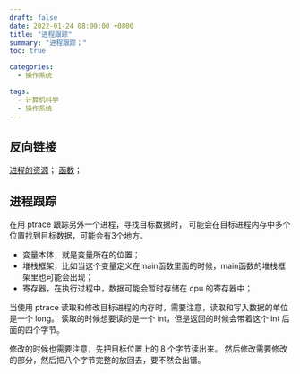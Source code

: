 ```yaml
---
draft: false
date: 2022-01-24 08:00:00 +0800
title: "进程跟踪"
summary: "进程跟踪；"
toc: true

categories:
  - 操作系统

tags:
  - 计算机科学
  - 操作系统
---
```


## 反向链接

[进程的资源](/post/computer-science/operating-system/linux/进程的资源)；
[函数](/post/computer-science/programming-language/assembly/函数)；

## 进程跟踪

在用 ptrace 跟踪另外一个进程，寻找目标数据时，
可能会在目标进程内存中多个位置找到目标数据，可能会有3个地方。

- 变量本体，就是变量所在的位置；
- 堆栈框架，比如当这个变量定义在main函数里面的时候，main函数的堆栈框架里也可能会出现；
- 寄存器，在执行过程中，数据可能会暂时存储在 cpu 的寄存器中；

当使用 ptrace 读取和修改目标进程的内存时，需要注意，读取和写入数据的单位是一个 long。
读取的时候想要读的是一个 int，但是返回的时候会带着这个 int 后面的四个字节。

修改的时候也需要注意，先把目标位置上的 8 个字节读出来。
然后修改需要修改的部分，然后把八个字节完整的放回去，要不然会出错。
